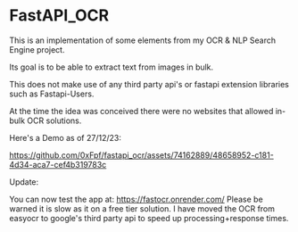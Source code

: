 # FastAPI_OCR

This is an implementation of some elements from my OCR & NLP Search Engine project.

Its goal is to be able to extract text from images in bulk.

This does not make use of any third party api's or fastapi extension libraries such as Fastapi-Users.

At the time the idea was conceived there were no websites that allowed in-bulk OCR solutions.

Here's a Demo as of 27/12/23:


https://github.com/0xFpf/fastapi_ocr/assets/74162889/48658952-c181-4d34-aca7-cef4b319783c


Update:

You can now test the app at: https://fastocr.onrender.com/
Please be warned it is slow as it on a free tier solution.
I have moved the OCR from easyocr to google's third party api to speed up processing+response times.